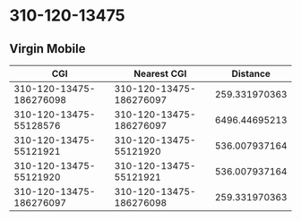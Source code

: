 # 310-120-13475
## Virgin Mobile


| CGI | Nearest CGI | Distance |
|-----|-------------|----------|
| 310-120-13475-186276098 | 310-120-13475-186276097 | 259.331970363 |
| 310-120-13475-55128576 | 310-120-13475-186276097 | 6496.44695213 |
| 310-120-13475-55121921 | 310-120-13475-55121920 | 536.007937164 |
| 310-120-13475-55121920 | 310-120-13475-55121921 | 536.007937164 |
| 310-120-13475-186276097 | 310-120-13475-186276098 | 259.331970363 |
